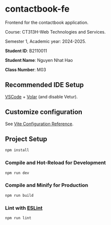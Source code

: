 # contactbook-fe

Frontend for the contactbook application.

Course: CT313H-Web Technologies and Services.

Semester 1, Academic year: 2024-2025.

**Student ID**: B2110011

**Student Name**: Nguyen Nhat Hao

**Class Number**: M03

## Recommended IDE Setup

[VSCode](https://code.visualstudio.com/) + [Volar](https://marketplace.visualstudio.com/items?itemName=Vue.volar) (and disable Vetur).

## Customize configuration

See [Vite Configuration Reference](https://vitejs.dev/config/).

## Project Setup

```sh
npm install
```

### Compile and Hot-Reload for Development

```sh
npm run dev
```

### Compile and Minify for Production

```sh
npm run build
```

### Lint with [ESLint](https://eslint.org/)

```sh
npm run lint
```
